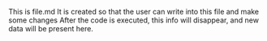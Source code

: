 This is file.md
It is created so that the user can write into this file and make some changes
After the code is executed, this info will disappear, and new data will be present here.